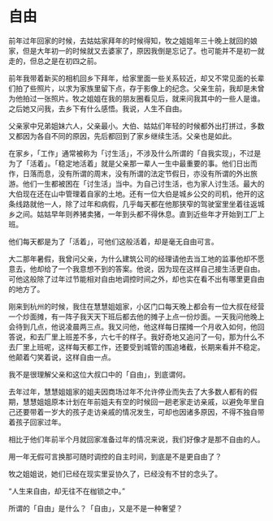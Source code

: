 # 自由

前年过年回家的时候，去姑姑家拜年的时候得知，牧之姐姐年三十晚上就回的娘家，但是大年初一的时候就又去婆家了，原因我倒是忘记了。也可能并不是初一就走的，但总之是在初四之前。

前年我带着新买的相机回乡下拜年，给家里面一些关系较近，却又不常见面的长辈们拍了些照片，以求为家族里留下点，存于影像上的纪念。父亲生前，我却是未曾为他拍过一张照片。牧之姐姐在我的朋友圈看见后，就来问我其中的一些人是谁。之后她又问我，去乡下有什么感悟。我说，人生不自由。

父亲家中兄弟姐妹六人，父亲最小。大伯、姑姑们年轻的时候都外出打拼过，多数又都因为各自不同的原因，先后都回到了家乡继续生活。父亲也是如此。

在家乡，「工作」通常被称为「讨生活」，不涉及什么所谓的「自我实现」，不过是为了「活着」。「稳定地活着」就是父亲那一辈人一生中最重要的事。他们日出而作，日落而息，没有所谓的周末，没有所谓的法定节假日，亦没有所谓的外出旅游。他们一生都被困在「讨生活」当中。为自己讨生活，也为家人讨生活。最大的大伯现在还在山中管理着自家的土地。还有一位大伯是城乡公交的司机，他开的这条线路就他一人，除了过年和病假，几乎每天都在他那狭窄的驾驶室里坐着往返城乡之间。姑姑早年则养猪卖猪，一年到头都不得休息。直到近些年才开始到工厂上班。

他们每天都是为了「活着」，可他们这般活着，却是毫无自由可言。

大二那年暑假，我曾问父亲，为什么建筑公司的经理请他去当工地的监事他却不愿意去，他却给了一个我意想不到的答案。他说，因为现在这样自己接生活更自由。可他这般除了过年过节能相对自由地调控时间之外，却也实在看不出有哪里更自由的地方了。

刚来到杭州的时候，我住在慧慧姐姐家，小区门口每天晚上都会有一位大叔在经营一个炒面摊，有一阵子我天天下班后都去他的摊子上点一份炒面。一天我问他晚上会待到几点，他说凌晨两三点。我又问他，他这样每日摆摊一个月收入如何，他回答说，和去厂里上班差不多，六七千的样子。我好奇地又追问了一句，那为什么不去厂里上班呢，这样每天都工作，还要受到城管的围追堵截，长期来看并不稳定。他颠着勺笑着说，这样自由一点。

我不是很理解父亲和这位大叔口中的「自由」，到底谓何。

去年过年，慧慧姐姐家的姐夫因商场过年不允许停业而失去了大多数人都有的假期，慧慧姐姐原本计划在年前姐夫有空的时候回一趟老家走访亲戚，以避免年里自己还要带着一岁大的孩子走访亲戚的情况发生，可却也因诸多原因，不得不独自带着孩子回家过年。

相比于他们年前半个月就回家准备过年的情况来说，我们好像才是那不自由的人。

用一年无假可言换那可随时调控的自主时间，到底是不是更自由了？

牧之姐姐说，她们已经在现实里妥协久了，已经没有不甘的念头了。

“人生来自由，却无往不在枷锁之中。”

所谓的「自由」是什么？「自由」，又是不是一种奢望？
